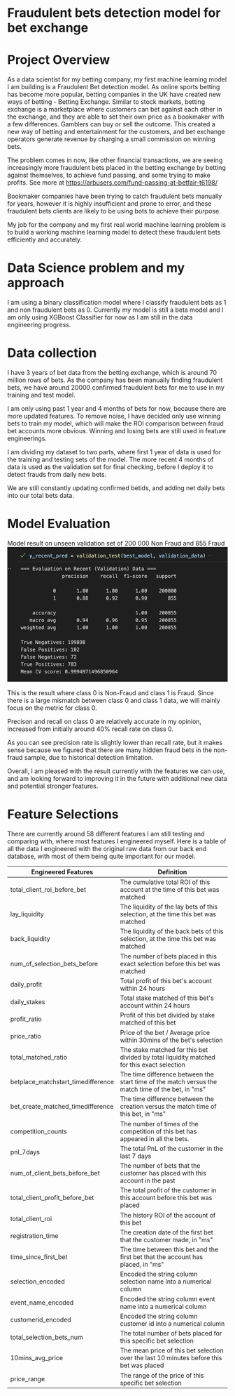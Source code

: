 # Fraudulent bets detection model for bet exchange

# Project Overview

As a data scientist for my betting company, my first machine learning model I am building is a Fraudulent Bet detection model.
As online sports betting has become more popular, betting companies in the UK have created new ways of betting - Betting Exchange.
Similar to stock markets, betting exchange is a marketplace where customers can bet against each other in the exchange, 
and they are able to set their own price as a bookmaker with a few differences. Gamblers can buy or sell the outcome.
This created a new way of betting and entertainment for the customers, and bet exchange operators generate revenue by 
charging a small commission on winning bets.

The problem comes in now, like other financial transactions, we are seeing increasingly more fraudulent bets placed in the
betting exchange by betting against themselves, to achieve fund passing, and some trying to make profits. 
See more at https://arbusers.com/fund-passing-at-betfair-t6198/

Bookmaker companies have been trying to catch fraudulent bets manually for years, however it is highly insufficient and prone to error,
and these fraudulent bets clients are likely to be using bots to achieve their purpose.

My job for the company and my first real world machine learning problem is to build a working machine learning model to detect
these fraudulent bets efficiently and accurately.

# Data Science problem and my approach

I am using a binary classification model where I classify fraudulent bets as 1 and non fraudulent bets as 0.
Currently my model is still a beta model and I am only using XGBoost Classifier for now as I am still in the data engineering progress.

# Data collection

I have 3 years of bet data from the betting exchange, which is around 70 million rows of bets. As the company has been manually finding fraudulent bets, we have around 20000 confirmed
fraudulent bets for me to use in my training and test model.

I am only using past 1 year and 4 months of bets for now, because there are more updated features. 
To remove noise, I have decided only use winning bets to train my model, which will make the ROI comparison between fraud bet accounts more obvious.
Winning and losing bets are still used in feature engineerings. 

I am dividing my dataset to two parts, where first 1 year of data is used for the training and testing sets of the model. The more recent
4 months of data is used as the validation set for final checking, before I deploy it to detect frauds from daily new bets.

We are still constantly updating confirmed betids, and adding net daily bets into our total bets data.


# Model Evaluation

Model result on unseen validation set of 200 000 Non Fraud and 855 Fraud
![alt text](validation_set_results.png)

This is the result where class 0 is Non-Fraud and class 1 is Fraud. 
Since there is a large mismatch between class 0 and class 1 data, we will mainly focus on the metric for class 0.

Precison and recall on class 0 are relatively accurate in my opinion, increased from initially around 40% recall rate on class 0.

As you can see precision rate is slightly lower than recall rate, but it makes sense because we figured that there are many hidden fraud bets in the non-fraud sample, due to historical detection limitation.

Overall, I am pleased with the result currently with the features we can use, and am looking forward to improving it in the future with additional new data and potential stronger features.


# Feature Selections

There are currently around 58 different features I am still testing and comparing with, where most features I engineered myself.
Here is a table of all the data I engineered with the original raw data from our back end database, with most of them being quite important for
our model.

| Engineered Features                | Definition                                                                                        |
|------------------------------------|---------------------------------------------------------------------------------------------------|
| total_client_roi_before_bet        | The cumulative total ROI of this account at the time of this bet was matched                      |
| lay_liquidity                      | The liquidity of the lay bets of this selection, at the time this bet was matched                 |
| back_liquidity                     | The liquidity of the back bets of this selection, at the time this bet was matched                |
| num_of_selection_bets_before       | The number of bets placed in this exact selection before this bet was matched                     |
| daily_profit                       | Total profit of this bet's account within 24 hours                                                |
| daily_stakes                       | Total stake matched of this bet's account within 24 hours                                         |
| profit_ratio                       | Profit of this bet divided by stake matched of this bet                                           |
| price_ratio                        | Price of the bet / Average price within 30mins of the bet's selection                             |
| total_matched_ratio                | The stake matched for this bet divided by total liquidity matched for this exact selection        |
| betplace_matchstart_timedifference | The time difference between the start time of the match versus the match time of the bet, in "ms" |
| bet_create_matched_timedifference  | The time difference between the creation versus the match time of this bet, in "ms"               |
| competition_counts                 | The number of times of the competition of this bet has appeared in all the bets.                  |
| pnl_7days                          | The total PnL of the customer in the last 7 days                                                  |
| num_of_client_bets_before_bet      | The number of bets that the customer has placed with this account in the past                     |
| total_client_profit_before_bet     | The total profit of the customer in this account before this bet was placed                       |
| total_client_roi                   | The history ROI of the account of this bet                                                        |
| registration_time                  | The creation date of the first bet that the customer made, in "ms"                                |
| time_since_first_bet               | The time between this bet and the first bet that the account has placed, in "ms"                  |
| selection_encoded                  | Encoded the string column selection name into a numerical column                                  |
| event_name_encoded                 | Encoded the string column event name into a numerical column                                      |
| customerid_encoded                 | Encoded the string column customer id into a numerical column                                     |
| total_selection_bets_num           | The total number of bets placed for this specific bet selection                                   |
| 10mins_avg_price                   | The mean price of this bet selection over the last 10 minutes before this bet was placed          |
| price_range                        | The range of the price of this specific bet selection                                             |

